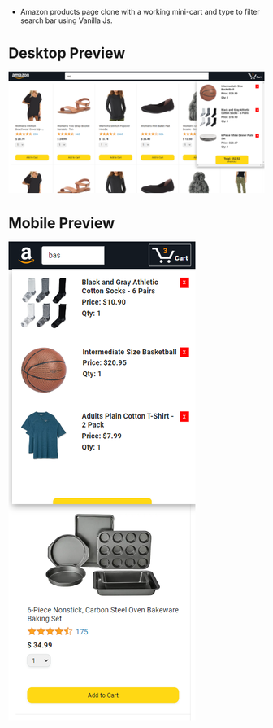 * Amazon products page clone with a working mini-cart and type to filter search bar using Vanilla Js.

# Desktop Preview
![App Preview](https://github.com/Hashan099/HTML-CSS-JS-Amazon-Clone-With-Cart/blob/master/design/desktopview.png)

# Mobile Preview
![App Preview](https://github.com/Hashan099/HTML-CSS-JS-Amazon-Clone-With-Cart/blob/master/design/mobile.png)
